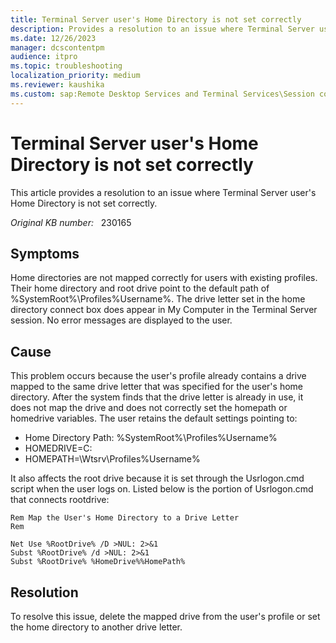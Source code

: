 ```yaml
---
title: Terminal Server user's Home Directory is not set correctly
description: Provides a resolution to an issue where Terminal Server user's Home Directory is not set correctly
ms.date: 12/26/2023
manager: dcscontentpm
audience: itpro
ms.topic: troubleshooting
localization_priority: medium
ms.reviewer: kaushika
ms.custom: sap:Remote Desktop Services and Terminal Services\Session connectivity, csstroubleshoot
---
```

# Terminal Server user's Home Directory is not set correctly

This article provides a resolution to an issue where Terminal Server user's Home Directory is not set correctly.

_Original KB number:_ &nbsp; 230165

## Symptoms

Home directories are not mapped correctly for users with existing profiles. Their home directory and root drive point to the default path of %SystemRoot%\Profiles\%Username%. The drive letter set in the home directory connect box does appear in My Computer in the Terminal Server session. No error messages are displayed to the user.

## Cause

This problem occurs because the user's profile already contains a drive mapped to the same drive letter that was specified for the user's home directory. After the system finds that the drive letter is already in use, it does not map the drive and does not correctly set the homepath or homedrive variables. The user retains the default settings pointing to:

- Home Directory Path: %SystemRoot%\Profiles\%Username%
- HOMEDRIVE=C:
- HOMEPATH=\Wtsrv\Profiles\%Username%

It also affects the root drive because it is set through the Usrlogon.cmd script when the user logs on. Listed below is the portion of Usrlogon.cmd that connects rootdrive:  

```console
Rem Map the User's Home Directory to a Drive Letter
Rem

Net Use %RootDrive% /D >NUL: 2>&1
Subst %RootDrive% /d >NUL: 2>&1
Subst %RootDrive% %HomeDrive%%HomePath%
```

## Resolution

To resolve this issue, delete the mapped drive from the user's profile or set the home directory to another drive letter.
